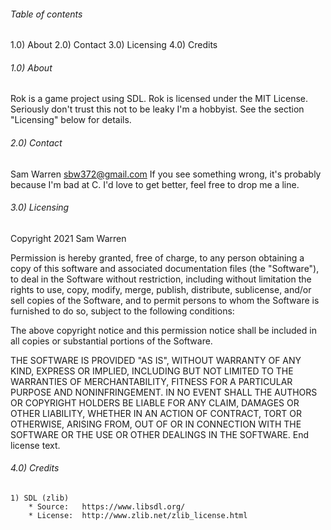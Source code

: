 ###### Table of contents

1.0) About
2.0) Contact
3.0) Licensing
4.0) Credits


###### 1.0) About

Rok is a game project using SDL.
Rok is licensed under the MIT License. Seriously don't trust this not to be leaky I'm a hobbyist.
See the section "Licensing" below for details.


###### 2.0) Contact
Sam Warren sbw372@gmail.com
If you see something wrong, it's probably because I'm bad at C. I'd love to get better, feel free to drop me a line.

###### 3.0) Licensing

Copyright 2021 Sam Warren

Permission is hereby granted, free of charge, to any person obtaining a copy of this software and associated documentation files (the "Software"), to deal in the Software without restriction, including without limitation the rights to use, copy, modify, merge, publish, distribute, sublicense, and/or sell copies of the Software, and to permit persons to whom the Software is furnished to do so, subject to the following conditions:

The above copyright notice and this permission notice shall be included in all copies or substantial portions of the Software.

THE SOFTWARE IS PROVIDED "AS IS", WITHOUT WARRANTY OF ANY KIND, EXPRESS OR IMPLIED, INCLUDING BUT NOT LIMITED TO THE WARRANTIES OF MERCHANTABILITY, FITNESS FOR A PARTICULAR PURPOSE AND NONINFRINGEMENT. IN NO EVENT SHALL THE AUTHORS OR COPYRIGHT HOLDERS BE LIABLE FOR ANY CLAIM, DAMAGES OR OTHER LIABILITY, WHETHER IN AN ACTION OF CONTRACT, TORT OR OTHERWISE, ARISING FROM, OUT OF OR IN CONNECTION WITH THE SOFTWARE OR THE USE OR OTHER DEALINGS IN THE SOFTWARE.
End license text.


###### 4.0) Credits
    1) SDL (zlib)
        * Source:   https://www.libsdl.org/
        * License:  http://www.zlib.net/zlib_license.html
